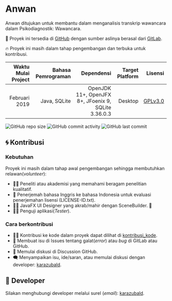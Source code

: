 # Anwan
Anwan ditujukan untuk membantu dalam menganalisis transkrip wawancara dalam Psikodiagnostik: Wawancara. 

📝 Proyek ini tersedia di [GitHub](https://github.com/karazubald/anwan) dengan sumber aslinya berasal dari [GitLab](https://gitlab.com/karazubald/anwan). 

🔥 Proyek ini masih dalam tahap pengembangan dan terbuka untuk kontribusi.

| Waktu Mulai Project | Bahasa Pemrograman | Dependensi | Target Platform | Lisensi |
| -------------: | -------------: | ----------: | -------------: |  -------------: |
| Februari 2019 | Java, SQLite | OpenJDK 11+, OpenJFX 8+, JFoenix 9, SQLite 3.36.0.3 | Desktop | [GPLv3.0](https://github.com/karazubald/anwan/blob/main/LICENSE-ID)|

![GitHub repo size](https://img.shields.io/github/repo-size/karazubald/anwan?color=%23eedc82&style=for-the-badge)
![GitHub commit activity](https://img.shields.io/github/commit-activity/w/karazubald/anwan?color=%23efdecd&style=for-the-badge)
![GitHub last commit](https://img.shields.io/github/last-commit/karazubald/anwan?color=%23e6e6fa&style=for-the-badge)

## 🌀 Kontribusi
### Kebutuhan
Proyek ini masih dalam tahap awal pengembangan sehingga membutuhkan relawan(<i>volunteer</i>):
- 🧑‍🔬 Peneliti atau akademisi yang memahami beragam penelitian kualitatif.
- 📑 Penerjemah bahasa Inggris ke bahasa Indonesia untuk evaluasi penerjemahan lisensi (LICENSE-ID.txt).
- 🧑‍🎨 JavaFX UI Designer yang akrab/mahir dengan SceneBuilder. 🎨
- 🧑‍💻 Penguji aplikasi(<i>Tester</i>).

### Cara berkontribusi
- 🧑‍💻 Kontribusi ke kode dalam proyek dapat dilihat di [kontribusi_kode](https://github.com/karazubald/anwan/blob/main/kontribusi_kode.md).
- 📑 Membuat isu di Issues tentang galat(<i>error</i>) atau <i>bug</i> di GitLab atau GitHub.
- 💬 Memulai diskusi di Discussion GitHub.
- 🗨️ Menyampaikan isu, ide/saran, atau memulai diskusi dengan developer: [karazubald](mailto:karazubald@gmail.com).

## 🔗 Developer
Silakan menghubungi developer melalui surel (<i>email</i>): [karazubald](mailto:karazubald@gmail.com).
